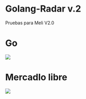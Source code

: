 # Golang-Radar v.2
Pruebas para Meli V2.0

# Go 

![](https://www.encora.com/hubfs/GOlang-1.png)

# Mercadlo libre 

![](https://play-lh.googleusercontent.com/cDtLokndC3vu7f77UgNfT5ui8pSagdhtmFvJzFhdWk0C-cVLTpFnIxN_NHi-Nc8XFFo)

